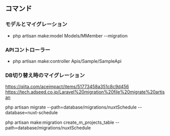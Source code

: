 ## コマンド

### モデルとマイグレーション
- php artisan make:model Models/MMember --migration

### APIコントローラー
- php artisan make:controller Apis/Sample/SampleApi

### DB切り替え時のマイグレーション
https://qiita.com/aceimpact/items/51773458a351c8c9d456
https://tech.adseed.co.jp/Laravel%20migration%20file%20migrate%20artisan

php artisan migrate --path=database/migrations/nuxtSchedule --database=nuxt-schedule

php artisan make:migration create_m_projects_table --path=database/migrations/nuxtSchedule